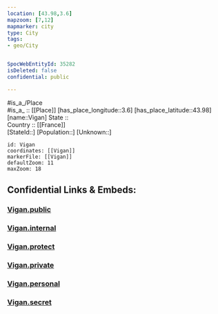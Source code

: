 ```yaml
---
location: [43.98,3.6] 
mapzoom: [7,12] 
mapmarker: city 
type: City
tags:
- geo/City


SpocWebEntityId: 35282
isDeleted: false
confidential: public

---
```

#is_a_/Place  
#is_a_ :: [[Place]] 
[has_place_longitude::3.6] 
[has_place_latitude::43.98] 
[name::Vigan] 
State ::  
Country :: [[France]]  
[StateId::] 
[Population::] 
[Unknown::] 


```leaflet
id: Vigan
coordinates: [[Vigan]] 
markerFile: [[Vigan]] 
defaultZoom: 11 
maxZoom: 18
```


## Confidential Links & Embeds: 

### [Vigan.public](/_public/\Earth\Continent\Europe\Europe~West\France\regions~France\Occitanie\departments~Occitanie\Gard\communes~Gard\Le_Vigan\cities~LeViganVigan.public.md) 

### [Vigan.internal](/_internal/\Earth\Continent\Europe\Europe~West\France\regions~France\Occitanie\departments~Occitanie\Gard\communes~Gard\Le_Vigan\cities~LeViganVigan.internal.md) 

### [Vigan.protect](/_protect/\Earth\Continent\Europe\Europe~West\France\regions~France\Occitanie\departments~Occitanie\Gard\communes~Gard\Le_Vigan\cities~LeViganVigan.protect.md) 

### [Vigan.private](/_private/\Earth\Continent\Europe\Europe~West\France\regions~France\Occitanie\departments~Occitanie\Gard\communes~Gard\Le_Vigan\cities~LeViganVigan.private.md) 

### [Vigan.personal](/_personal/\Earth\Continent\Europe\Europe~West\France\regions~France\Occitanie\departments~Occitanie\Gard\communes~Gard\Le_Vigan\cities~LeViganVigan.personal.md) 

### [Vigan.secret](/_secret/\Earth\Continent\Europe\Europe~West\France\regions~France\Occitanie\departments~Occitanie\Gard\communes~Gard\Le_Vigan\cities~LeViganVigan.secret.md)

